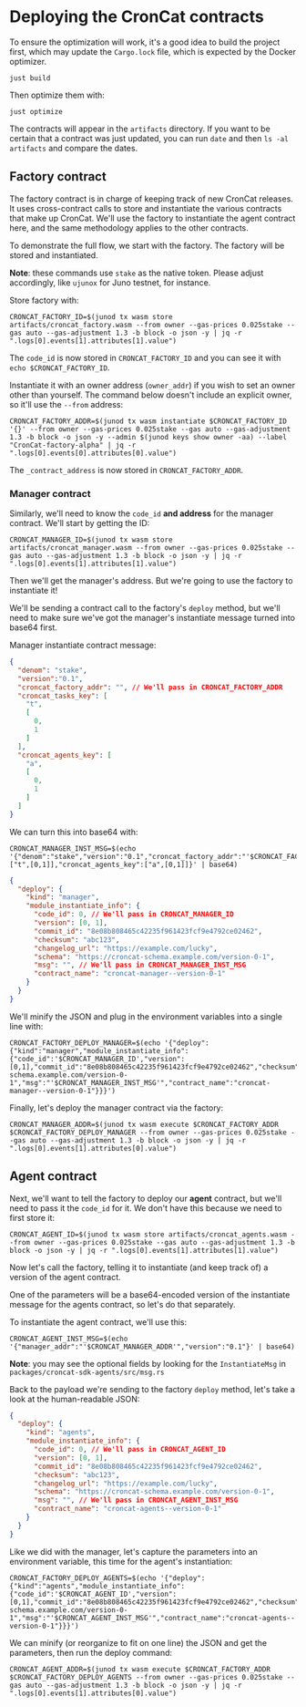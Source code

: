 # Deploying the CronCat contracts

To ensure the optimization will work, it's a good idea to build the project first, which may update the `Cargo.lock` file, which is expected by the Docker optimizer.

    just build

Then optimize them with:

    just optimize

The contracts will appear in the `artifacts` directory. If you want to be certain that a contract was just updated, you can run `date` and then `ls -al artifacts` and compare the dates.

## Factory contract

The factory contract is in charge of keeping track of new CronCat releases. It uses cross-contract calls to store and instantiate the various contracts that make up CronCat. We'll use the factory to instantiate the agent contract here, and the same methodology applies to the other contracts.

To demonstrate the full flow, we start with the factory. The factory will be stored and instantiated.

**Note**: these commands use `stake` as the native token. Please adjust accordingly, like `ujunox` for Juno testnet, for instance.

Store factory with:

    CRONCAT_FACTORY_ID=$(junod tx wasm store artifacts/croncat_factory.wasm --from owner --gas-prices 0.025stake --gas auto --gas-adjustment 1.3 -b block -o json -y | jq -r ".logs[0].events[1].attributes[1].value")

The `code_id` is now stored in `CRONCAT_FACTORY_ID` and you can see it with `echo $CRONCAT_FACTORY_ID`.

Instantiate it with an owner address (`owner_addr`) if you wish to set an owner other than yourself. The command below doesn't include an explicit owner, so it'll use the `--from` address:

    CRONCAT_FACTORY_ADDR=$(junod tx wasm instantiate $CRONCAT_FACTORY_ID '{}' --from owner --gas-prices 0.025stake --gas auto --gas-adjustment 1.3 -b block -o json -y --admin $(junod keys show owner -aa) --label "CronCat-factory-alpha" | jq -r ".logs[0].events[0].attributes[0].value")

The `_contract_address` is now stored in `CRONCAT_FACTORY_ADDR`.

### Manager contract

Similarly, we'll need to know the `code_id` **and address** for the manager contract. We'll start by getting the ID:

    CRONCAT_MANAGER_ID=$(junod tx wasm store artifacts/croncat_manager.wasm --from owner --gas-prices 0.025stake --gas auto --gas-adjustment 1.3 -b block -o json -y | jq -r ".logs[0].events[1].attributes[1].value")

Then we'll get the manager's address. But we're going to use the factory to instantiate it!

We'll be sending a contract call to the factory's `deploy` method, but we'll need to make sure we've got the manager's instantiate message turned into base64 first.

Manager instantiate contract message:

```json
{
  "denom": "stake",
  "version":"0.1",
  "croncat_factory_addr": "", // We'll pass in CRONCAT_FACTORY_ADDR
  "croncat_tasks_key": [
    "t",
    [
      0,
      1
    ]
  ],
  "croncat_agents_key": [
    "a",
    [
      0,
      1
    ]
  ]
}
```

We can turn this into base64 with:

    CRONCAT_MANAGER_INST_MSG=$(echo '{"denom":"stake","version":"0.1","croncat_factory_addr":"'$CRONCAT_FACTORY_ADDR'","croncat_tasks_key":["t",[0,1]],"croncat_agents_key":["a",[0,1]]}' | base64)

```json
{
  "deploy": {
    "kind": "manager",
    "module_instantiate_info": {
      "code_id": 0, // We'll pass in CRONCAT_MANAGER_ID
      "version": [0, 1],
      "commit_id": "8e08b808465c42235f961423fcf9e4792ce02462",
      "checksum": "abc123",
      "changelog_url": "https://example.com/lucky",
      "schema": "https://croncat-schema.example.com/version-0-1",
      "msg": "", // We'll pass in CRONCAT_MANAGER_INST_MSG
      "contract_name": "croncat-manager--version-0-1"
    }
  }
}
```

We'll minify the JSON and plug in the environment variables into a single line with:

    CRONCAT_FACTORY_DEPLOY_MANAGER=$(echo '{"deploy":{"kind":"manager","module_instantiate_info":{"code_id":'$CRONCAT_MANAGER_ID',"version":[0,1],"commit_id":"8e08b808465c42235f961423fcf9e4792ce02462","checksum":"abc123","changelog_url":"https://example.com/lucky","schema":"https://croncat-schema.example.com/version-0-1","msg":"'$CRONCAT_MANAGER_INST_MSG'","contract_name":"croncat-manager--version-0-1"}}}')

Finally, let's deploy the manager contract via the factory:

    CRONCAT_MANAGER_ADDR=$(junod tx wasm execute $CRONCAT_FACTORY_ADDR $CRONCAT_FACTORY_DEPLOY_MANAGER --from owner --gas-prices 0.025stake --gas auto --gas-adjustment 1.3 -b block -o json -y | jq -r ".logs[0].events[1].attributes[0].value")

## Agent contract

Next, we'll want to tell the factory to deploy our **agent** contract, but we'll need to pass it the `code_id` for it. We don't have this because we need to first store it:

    CRONCAT_AGENT_ID=$(junod tx wasm store artifacts/croncat_agents.wasm --from owner --gas-prices 0.025stake --gas auto --gas-adjustment 1.3 -b block -o json -y | jq -r ".logs[0].events[1].attributes[1].value")

Now let's call the factory, telling it to instantiate (and keep track of) a version of the agent contract.

One of the parameters will be a base64-encoded version of the instantiate message for the agents contract, so let's do that separately.

To instantiate the agent contract, we'll use this:

    CRONCAT_AGENT_INST_MSG=$(echo '{"manager_addr":"'$CRONCAT_MANAGER_ADDR'","version":"0.1"}' | base64) 

**Note**: you may see the optional fields by looking for the `InstantiateMsg` in `packages/croncat-sdk-agents/src/msg.rs`

Back to the payload we're sending to the factory `deploy` method, let's take a look at the human-readable JSON:

```json
{
  "deploy": {
    "kind": "agents",
    "module_instantiate_info": {
      "code_id": 0, // We'll pass in CRONCAT_AGENT_ID
      "version": [0, 1],
      "commit_id": "8e08b808465c42235f961423fcf9e4792ce02462",
      "checksum": "abc123",
      "changelog_url": "https://example.com/lucky",
      "schema": "https://croncat-schema.example.com/version-0-1",
      "msg": "", // We'll pass in CRONCAT_AGENT_INST_MSG
      "contract_name": "croncat-agents--version-0-1"
    }
  }
}
```

Like we did with the manager, let's capture the parameters into an environment variable, this time for the agent's instantiation:

    CRONCAT_FACTORY_DEPLOY_AGENTS=$(echo '{"deploy":{"kind":"agents","module_instantiate_info":{"code_id":'$CRONCAT_AGENT_ID',"version":[0,1],"commit_id":"8e08b808465c42235f961423fcf9e4792ce02462","checksum":"abc123","changelog_url":"https://example.com/lucky","schema":"https://croncat-schema.example.com/version-0-1","msg":"'$CRONCAT_AGENT_INST_MSG'","contract_name":"croncat-agents--version-0-1"}}}')

We can minify (or reorganize to fit on one line) the JSON and get the parameters, then run the deploy command:

    CRONCAT_AGENT_ADDR=$(junod tx wasm execute $CRONCAT_FACTORY_ADDR $CRONCAT_FACTORY_DEPLOY_AGENTS --from owner --gas-prices 0.025stake --gas auto --gas-adjustment 1.3 -b block -o json -y | jq -r ".logs[0].events[1].attributes[0].value")
